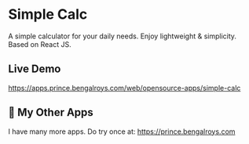 
# Simple Calc
A simple calculator for your daily needs. Enjoy lightweight & simplicity. Based on React JS.
## Live Demo
https://apps.prince.bengalroys.com/web/opensource-apps/simple-calc

  
## 🚀 My Other Apps
I have many more apps. Do try once at: https://prince.bengalroys.com
